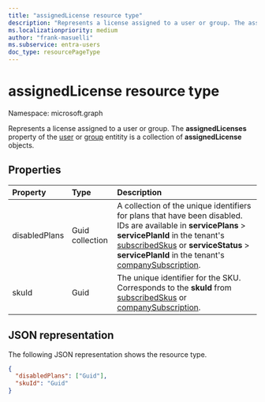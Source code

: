 ```yaml
---
title: "assignedLicense resource type"
description: "Represents a license assigned to a user or group. The assignedLicenses property of the user or group entity is a collection of assignedLicense objects."
ms.localizationpriority: medium
author: "frank-masuelli"
ms.subservice: entra-users
doc_type: resourcePageType
---
```


# assignedLicense resource type

Namespace: microsoft.graph

Represents a license assigned to a user or group. The **assignedLicenses** property of the [user](user.md) or [group](group.md) entitity is a collection of **assignedLicense** objects.

## Properties
| Property	   | Type	|Description|
|:---------------|:--------|:----------|
|disabledPlans|Guid collection|A collection of the unique identifiers for plans that have been disabled. IDs are available in **servicePlans** > **servicePlanId** in the tenant's [subscribedSkus](../resources/subscribedsku.md) or **serviceStatus** > **servicePlanId** in the tenant's [companySubscription](../resources/subscribedsku.md). |
|skuId|Guid|The unique identifier for the SKU. Corresponds to the **skuId** from [subscribedSkus](../resources/subscribedsku.md) or [companySubscription](../resources/companysubscription.md).|

## JSON representation

The following JSON representation shows the resource type.

<!-- {
  "blockType": "resource",
  "optionalProperties": [

  ],
  "@odata.type": "microsoft.graph.assignedLicense"
}-->

```json
{
  "disabledPlans": ["Guid"],
  "skuId": "Guid"
}

```


<!-- uuid: 8fcb5dbc-d5aa-4681-8e31-b001d5168d79
2015-10-25 14:57:30 UTC -->
<!-- {
  "type": "#page.annotation",
  "description": "assignedLicense resource",
  "keywords": "",
  "section": "documentation",
  "tocPath": ""
}-->

